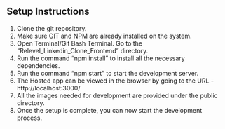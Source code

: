 ## Setup Instructions
1. Clone the git repository. 
2. Make sure GIT and NPM are already installed on the system.
3. Open Terminal/Git Bash Terminal. Go to the “Relevel_Linkedin_Clone_Frontend” directory.
4. Run the command “npm install” to install all the necessary dependencies.
5. Run the command “npm start” to start the development server.
6. The Hosted app can be viewed in the browser by going to the URL - http://localhost:3000/
7. All the images needed for development are provided under the public directory.	
8. Once the setup is complete, you can now start the development process.
